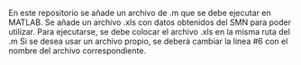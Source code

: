 En este repositorio se añade un archivo de .m que se debe ejecutar en MATLAB.
Se añade un archivo .xls con datos obtenidos del SMN para poder utilizar.
Para ejecutarse, se debe colocar el archivo .xls en la misma ruta del .m
Si se desea usar un archivo propio, se deberá cambiar la línea #6 con el nombre del archivo correspondiente.
